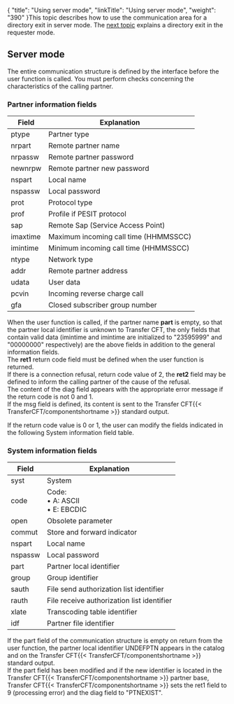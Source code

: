 {
    "title": "Using  server mode",
    "linkTitle": "Using server mode",
    "weight": "390"
}This topic describes how to use the communication area for a directory
exit in server mode. The [next topic](../using_requester_mode)
explains a directory exit in the requester mode.

<span id="Server_Mode"></span>

## Server mode

The entire communication structure is defined by the interface before
the user function is called. You must perform checks concerning the characteristics
of the calling partner.

### Partner information fields


| Field  | Explanation  |
| --- | --- |
| ptype  | Partner type  |
| nrpart  | Remote partner name  |
| nrpassw  | Remote partner password  |
| newnrpw  | Remote partner new password  |
| nspart  | Local name  |
| nspassw  | Local password  |
| prot  | Protocol type  |
| prof  | Profile if PESIT protocol  |
| sap  | Remote Sap (Service Access Point)  |
| imaxtime  | Maximum incoming call time (HHMMSSCC) |
| imintime  | Minimum incoming call time (HHMMSSCC) |
| ntype  | Network type  |
| addr  | Remote partner address  |
| udata  | User data  |
| pcvin  | Incoming reverse charge call |
| gfa  | Closed subscriber group number  |


When the user function is called, if the partner name ****part****
is empty, so that the partner local identifier is unknown to Transfer
CFT, the only fields that contain valid data (imintime and imintime are
initialized to "23595999" and "00000000" respectively)
are the above fields in addition to the general information fields.  
The ****ret1**** return code field must
be defined when the user function is returned.  
If there is a connection refusal, return code value of 2, the ****ret2****
field may be defined to inform the calling partner of the cause of the
refusal.  
The content of the diag field appears with the appropriate error message
if the return code is not 0 and 1.  
If the msg field is defined, its content is sent to the Transfer CFT{{< TransferCFT/componentshortname  >}} standard
output.

If the return code value is 0 or 1, the user can modify the fields indicated
in the following System information field table.

### System information fields


| Field  | Explanation  |
| --- | --- |
| syst  | System  |
| code  | Code:<br/> • A: ASCII<br/> • E: EBCDIC |
| open  | Obsolete parameter |
| commut  | Store and forward indicator  |
| nspart  | Local name  |
| nspassw  | Local password  |
| part  | Partner local identifier  |
| group  | Group identifier  |
| sauth  | File send authorization list identifier  |
| rauth  | File receive authorization list identifier  |
| xlate  | Transcoding table identifier  |
| idf  | Partner file identifier  |


If the part field of the communication
structure is empty on return from the user function, the partner local
identifier UNDEFPTN appears in
the catalog and on the Transfer CFT{{< TransferCFT/componentshortname  >}} standard output.  
If the part field has been modified
and if the new identifier is located in the Transfer CFT{{< TransferCFT/componentshortname  >}} partner base,
Transfer CFT{{< TransferCFT/componentshortname  >}} sets the ret1 field to 9 (processing error) and the diag
field to "PTNEXIST".
